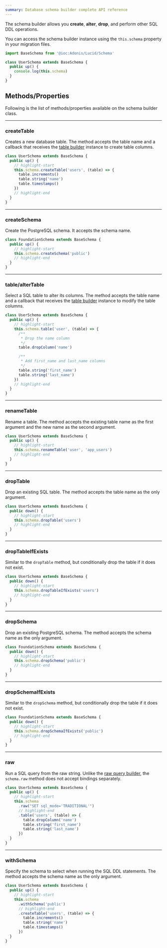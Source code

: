 ```yaml
---
summary: Database schema builder complete API reference
---
```


The schema builder allows you **create**, **alter**, **drop**, and perform other SQL DDL operations.

You can access the schema builder instance using the `this.schema` property in your migration files.

```ts
import BaseSchema from '@ioc:Adonis/Lucid/Schema'

class UserSchema extends BaseSchema {
  public up() {
    console.log(this.schema)
  }
}
```

## Methods/Properties
Following is the list of methods/properties available on the schema builder class.

---

### createTable
Creates a new database table. The method accepts the table name and a callback that receives the [table builder](./table-builder.md) instance to create table columns.

```ts
class UserSchema extends BaseSchema {
  public up() {
    // highlight-start
    this.schema.createTable('users', (table) => {
      table.increments()
      table.string('name')
      table.timestamps()
    })
    // highlight-end
  }
}
```

---

### createSchema
Create the PostgreSQL schema. It accepts the schema name.

```ts
class FoundationSchema extends BaseSchema {
  public up() {
    // highlight-start
    this.schema.createSchema('public')
    // highlight-end
  }
}
```

---

### table/alterTable
Select a SQL table to alter its columns. The method accepts the table name and a callback that receives the [table builder](./table-builder.md) instance to modify the table columns.

```ts
class UserSchema extends BaseSchema {
  public up() {
    // highlight-start
    this.schema.table('user', (table) => {
      /**
       * Drop the name column
       */
      table.dropColumn('name')

      /**
       * Add first_name and last_name columns
       */
      table.string('first_name')
      table.string('last_name')
    })
    // highlight-end
  }
}
```

---

### renameTable
Rename a table. The method accepts the existing table name as the first argument and the new name as the second argument.

```ts
class UserSchema extends BaseSchema {
  public up() {
    // highlight-start
    this.schema.renameTable('user', 'app_users')
    // highlight-end
  }
}
```

---

### dropTable
Drop an existing SQL table. The method accepts the table name as the only argument. 

```ts
class UserSchema extends BaseSchema {
  public down() {
    // highlight-start
    this.schema.dropTable('users')
    // highlight-end
  }
}
```

---

### dropTableIfExists
Similar to the `dropTable` method, but conditionally drop the table if it does not exist.

```ts
class UserSchema extends BaseSchema {
  public down() {
    // highlight-start
    this.schema.dropTableIfExists('users')
    // highlight-end
  }
}
```

---

### dropSchema
Drop an existing PostgreSQL schema. The method accepts the schema name as the only argument. 

```ts
class FoundationSchema extends BaseSchema {
  public down() {
    // highlight-start
    this.schema.dropSchema('public')
    // highlight-end
  }
}
```

---

### dropSchemaIfExists
Similar to the `dropSchema` method, but conditionally drop the table if it does not exist.

```ts
class FoundationSchema extends BaseSchema {
  public down() {
    // highlight-start
    this.schema.dropSchemaIfExists('public')
    // highlight-end
  }
}
```

---

### raw
Run a SQL query from the raw string. Unlike the [raw query builder](./raw-query-builder.md), the `schema.raw` method does not accept bindings separately.

```ts
class UserSchema extends BaseSchema {
  public up() {
    // highlight-start
    this.schema
      .raw("SET sql_mode='TRADITIONAL'")
      // highlight-end
      .table('users', (table) => {
        table.dropColumn('name')
        table.string('first_name')
        table.string('last_name')
      })
  }
}
```

---

### withSchema
Specify the schema to select when running the SQL DDL statements. The method accepts the schema name as the only argument.

```ts
class UserSchema extends BaseSchema {
  public up() {
    // highlight-start
    this.schema
      .withSchema('public')
      // highlight-end
      .createTable('users', (table) => {
        table.increments()
        table.string('name')
        table.timestamps()
      })
  }
}
```
